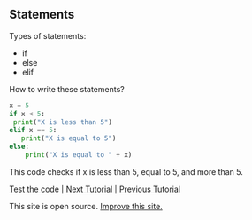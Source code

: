## Statements

Types of statements:
* if 
* else
* elif 

How to write these statements?
```python
x = 5
if x < 5:
 print("X is less than 5")
elif x == 5:
   print("X is equal to 5")
else:
    print("X is equal to " + x)
```
This code checks if x is less than 5, equal to 5, and more than 5.

[Test the code](https://onlinegdb.com) | [Next Tutorial](tutorial6) | [Previous Tutorial](tutorial4)
<p>This site is open source. <a href="https://github.com/pytutorials/pytutorials.github.io/tree/main">Improve this site.</a></p>
